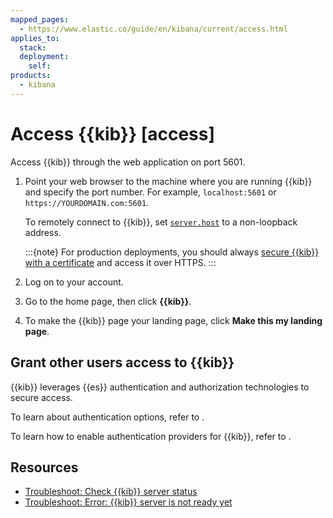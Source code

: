 ```yaml
---
mapped_pages:
  - https://www.elastic.co/guide/en/kibana/current/access.html
applies_to:
  stack:
  deployment:
    self:
products:
  - kibana
---
```


# Access {{kib}} [access]

Access {{kib}} through the web application on port 5601.

1. Point your web browser to the machine where you are running {{kib}} and specify the port number. For example, `localhost:5601` or `https://YOURDOMAIN.com:5601`.

    To remotely connect to {{kib}}, set [`server.host`](kibana://reference/configuration-reference/general-settings.md#server-host) to a non-loopback address.

    :::{note}
    For production deployments, you should always [secure {{kib}} with a certificate](/deploy-manage/security/set-up-basic-security-plus-https.md#encrypt-kibana-http) and access it over HTTPS.
    :::

2. Log on to your account.
3. Go to the home page, then click **{{kib}}**.
4. To make the {{kib}} page your landing page, click **Make this my landing page**.

## Grant other users access to {{kib}}

{{kib}} leverages {{es}} authentication and authorization technologies to secure access.

To learn about authentication options, refer to [](/deploy-manage/users-roles/cluster-or-deployment-auth/user-authentication.md). 

To learn how to enable authentication providers for {{kib}}, refer to [](/deploy-manage/users-roles/cluster-or-deployment-auth/kibana-authentication.md).

## Resources

* [Troubleshoot: Check {{kib}} server status](/troubleshoot/kibana/access.md)
* [Troubleshoot: Error: {{kib}} server is not ready yet](/troubleshoot/kibana/error-server-not-ready.md) 